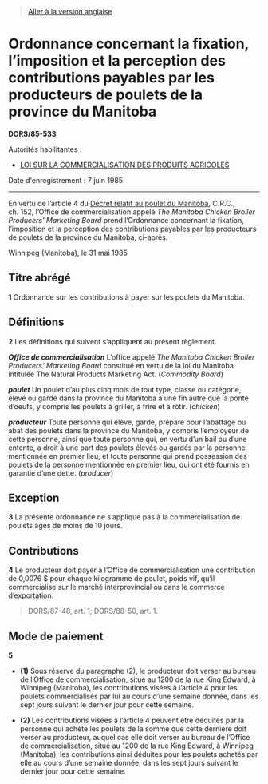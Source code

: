 > [Aller à la version anglaise](/en/Regulations/Statutory%20Orders%20and%20Regulations/85/533.md)

# Ordonnance concernant la fixation, l’imposition et la perception des contributions payables par les producteurs de poulets de la province du Manitoba

**DORS/85-533**

Autorités habilitantes : 
- [LOI SUR LA COMMERCIALISATION DES PRODUITS AGRICOLES](/fr/Lois/Lois%20révisées%20du%20Canada/A/A-6.md)

Date d'enregistrement : 7 juin 1985

----------

En vertu de l’article 4 du [Décret relatif au poulet du Manitoba](/fr/Règlements/Codification%20des%20règlements%20du%20Canada/101-200/C.R.C.,%20ch.%20152.md), C.R.C., ch. 152, l’Office de commercialisation appelé *The Manitoba Chicken Broiler Producers’ Marketing Board* prend l’Ordonnance concernant la fixation, l’imposition et la perception des contributions payables par les producteurs de poulets de la province du Manitoba, ci-après.

Winnipeg (Manitoba), le 31 mai 1985




## Titre abrégé


**1** Ordonnance sur les contributions à payer sur les poulets du Manitoba.




## Définitions


**2** Les définitions qui suivent s’appliquent au présent règlement.

***Office de commercialisation*** L’office appelé *The Manitoba Chicken Broiler Producers’ Marketing Board* constitué en vertu de la loi du Manitoba intitulée The Natural Products Marketing Act. (*Commodity Board*)

***poulet*** Un poulet d’au plus cinq mois de tout type, classe ou catégorie, élevé ou gardé dans la province du Manitoba à une fin autre que la ponte d’oeufs, y compris les poulets à griller, à frire et à rôtir. (*chicken*)

***producteur*** Toute personne qui élève, garde, prépare pour l’abattage ou abat des poulets dans la province du Manitoba, y compris l’employeur de cette personne, ainsi que toute personne qui, en vertu d’un bail ou d’une entente, a droit à une part des poulets élevés ou gardés par la personne mentionnée en premier lieu, et toute personne qui prend possession des poulets de la personne mentionnée en premier lieu, qui ont été fournis en garantie d’une dette. (*producer*)




## Exception


**3** La présente ordonnance ne s’applique pas à la commercialisation de poulets âgés de moins de 10 jours.




## Contributions


**4** Le producteur doit payer à l’Office de commercialisation une contribution de 0,0076 $ pour chaque kilogramme de poulet, poids vif, qu’il commercialise sur le marché interprovincial ou dans le commerce d’exportation.
> DORS/87-48, art. 1; DORS/88-50, art. 1.





## Mode de paiement


**5** 

- **(1)** Sous réserve du paragraphe (2), le producteur doit verser au bureau de l’Office de commercialisation, situé au 1200 de la rue King Edward, à Winnipeg (Manitoba), les contributions visées à l’article 4 pour les poulets commercialisés par lui au cours d’une semaine donnée, dans les sept jours suivant le dernier jour pour cette semaine.

- **(2)** Les contributions visées à l’article 4 peuvent être déduites par la personne qui achète les poulets de la somme que cette dernière doit verser au producteur, auquel cas elle doit verser au bureau de l’Office de commercialisation, situé au 1200 de la rue King Edward, à Winnipeg (Manitoba), les contributions ainsi déduites pour les poulets achetés par elle au cours d’une semaine donnée, dans les sept jours suivant le dernier jour pour cette semaine.


